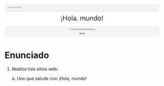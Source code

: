 ![Captura de pantalla](docs/screenshot.png)

# Enunciado

1. Realiza tres sitios web:

	a. Uno que salude con ¡Hola, mundo!